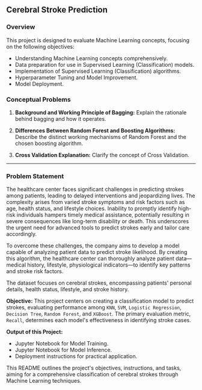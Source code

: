 ## Cerebral Stroke Prediction

### Overview

This project is designed to evaluate Machine Learning concepts, focusing on the following objectives:

- Understanding Machine Learning concepts comprehensively.
- Data preparation for use in Supervised Learning (Classification) models.
- Implementation of Supervised Learning (Classification) algorithms.
- Hyperparameter Tuning and Model Improvement.
- Model Deployment.

### Conceptual Problems

1. **Background and Working Principle of Bagging:**
   Explain the rationale behind bagging and how it operates.

2. **Differences Between Random Forest and Boosting Algorithms:**
   Describe the distinct working mechanisms of Random Forest and the chosen boosting algorithm.

3. **Cross Validation Explanation:**
   Clarify the concept of Cross Validation.

---

### Problem Statement

The healthcare center faces significant challenges in predicting strokes among patients, leading to delayed interventions and jeopardizing lives. The complexity arises from varied stroke symptoms and risk factors such as age, health status, and lifestyle choices. Inability to promptly identify high-risk individuals hampers timely medical assistance, potentially resulting in severe consequences like long-term disability or death. This underscores the urgent need for advanced tools to predict strokes early and tailor care accordingly.

To overcome these challenges, the company aims to develop a model capable of analyzing patient data to predict stroke likelihood. By creating this algorithm, the healthcare center can thoroughly analyze patient data—medical history, lifestyle, physiological indicators—to identify key patterns and stroke risk factors.

The dataset focuses on cerebral strokes, encompassing patients' personal details, health status, lifestyle, and stroke history.

**Objective:**
This project centers on creating a classification model to predict strokes, evaluating performance among `KNN`, `SVM`, `Logistic Regression`, `Decision Tree`, `Random Forest`, and `XGBoost`. The primary evaluation metric, `Recall`, determines each model's effectiveness in identifying stroke cases.

**Output of this Project:**
- Jupyter Notebook for Model Training.
- Jupyter Notebook for Model Inference.
- Deployment instructions for practical application.

This README outlines the project's objectives, instructions, and tasks, aiming for a comprehensive classification of cerebral strokes through Machine Learning techniques.
